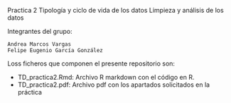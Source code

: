 
Practica 2 Tipología y ciclo de vida de los datos
Limpieza y análisis de los datos

Integrantes del grupo:

    Andrea Marcos Vargas
    Felipe Eugenio García González

Loss ficheros que componen el presente repositorio son:

- TD_practica2.Rmd: Archivo R markdown con el código en R.
- TD_practica2.pdf: Archivo pdf con los apartados solicitados en la práctica


